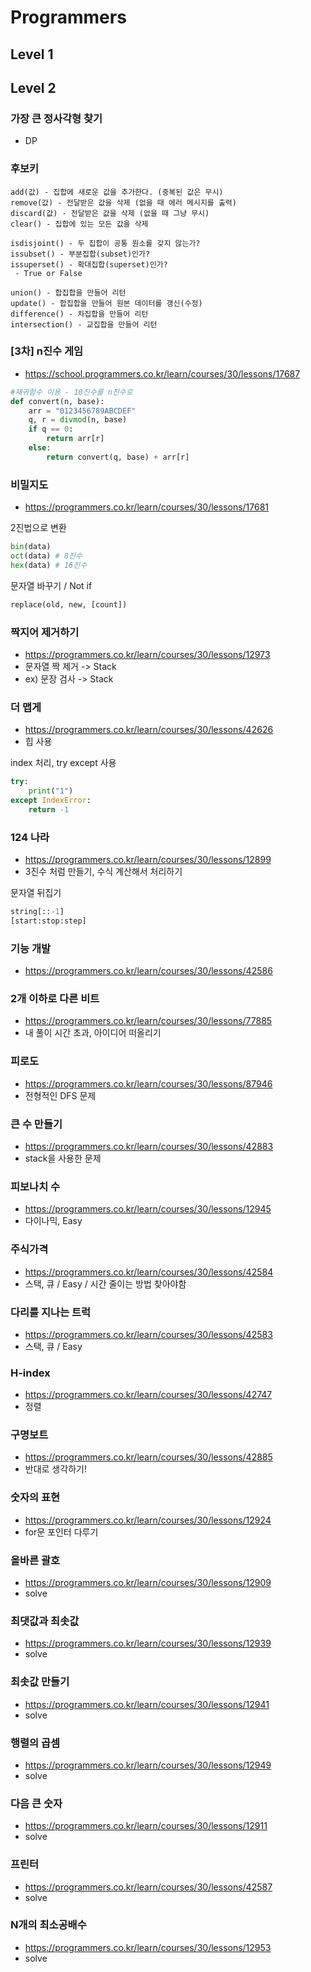 # Programmers

## Level 1


## Level 2

### 가장 큰 정사각형 찾기
- DP



### 후보키

```
add(값) - 집합에 새로운 값을 추가한다. (중복된 값은 무시)
remove(값) - 전달받은 값을 삭제 (없을 때 에러 메시지를 출력)
discard(값) - 전달받은 값을 삭제 (없을 때 그냥 무시)
clear() - 집합에 있는 모든 값을 삭제

isdisjoint() - 두 집합이 공통 원소를 갖지 않는가?
issubset() - 부분집합(subset)인가?
issuperset() - 확대집합(superset)인가?
 - True or False

union() - 합집합을 만들어 리턴
update() - 합집합을 만들어 원본 데이터를 갱신(수정)
difference() - 차집합을 만들어 리턴
intersection() - 교집합을 만들어 리턴
```

### [3차] n진수 게임

- https://school.programmers.co.kr/learn/courses/30/lessons/17687
```python
#재귀함수 이용 - 10진수를 n진수로
def convert(n, base):
    arr = "0123456789ABCDEF"
    q, r = divmod(n, base)
    if q == 0:
        return arr[r]
    else:
        return convert(q, base) + arr[r]
```


### 비밀지도
- https://programmers.co.kr/learn/courses/30/lessons/17681

2진법으로 변환
```python
bin(data)
oct(data) # 8진수
hex(data) # 16진수
```


문자열 바꾸기 / Not if 
```python
replace(old, new, [count])
```

### 짝지어 제거하기
- https://programmers.co.kr/learn/courses/30/lessons/12973
- 문자열 짝 제거 -> Stack
- ex) 문장 검사 -> Stack

### 더 맵게
- https://programmers.co.kr/learn/courses/30/lessons/42626
- 힙 사용 

index 처리, try except 사용
```python
try:
    print("1")
except IndexError:
    return -1
```

### 124 나라
- https://programmers.co.kr/learn/courses/30/lessons/12899
- 3진수 처럼 만들기, 수식 계산해서 처리하기

문자열 뒤집기
```python
string[::-1]
[start:stop:step]
```

### 기능 개발
- https://programmers.co.kr/learn/courses/30/lessons/42586 

### 2개 이하로 다른 비트
- https://programmers.co.kr/learn/courses/30/lessons/77885
- 내 풀이 시간 초과, 아이디어 떠올리기

### 피로도
- https://programmers.co.kr/learn/courses/30/lessons/87946
- 전형적인 DFS 문제

### 큰 수 만들기
- https://programmers.co.kr/learn/courses/30/lessons/42883
- stack을 사용한 문제

### 피보나치 수
- https://programmers.co.kr/learn/courses/30/lessons/12945
- 다이나믹, Easy

### 주식가격
- https://programmers.co.kr/learn/courses/30/lessons/42584
- 스택, 큐 / Easy / 시간 줄이는 방법 찾아야함

### 다리를 지나는 트럭
- https://programmers.co.kr/learn/courses/30/lessons/42583
- 스택, 큐 / Easy

### H-index
- https://programmers.co.kr/learn/courses/30/lessons/42747
- 정렬

### 구명보트
- https://programmers.co.kr/learn/courses/30/lessons/42885
- 반대로 생각하기!

### 숫자의 표현
- https://programmers.co.kr/learn/courses/30/lessons/12924
- for문 포인터 다루기




### 올바른 괄호
- https://programmers.co.kr/learn/courses/30/lessons/12909
- solve

### 최댓값과 최솟값
- https://programmers.co.kr/learn/courses/30/lessons/12939
- solve

### 최솟값 만들기
- https://programmers.co.kr/learn/courses/30/lessons/12941
- solve

### 행렬의 곱셈
- https://programmers.co.kr/learn/courses/30/lessons/12949
- solve

### 다음 큰 숫자
- https://programmers.co.kr/learn/courses/30/lessons/12911
- solve

### 프린터
- https://programmers.co.kr/learn/courses/30/lessons/42587
- solve

### N개의 최소공배수
- https://programmers.co.kr/learn/courses/30/lessons/12953
- solve